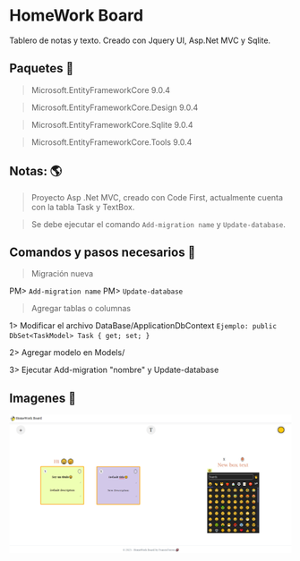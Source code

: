 # HomeWork Board
Tablero de notas y texto. Creado con Jquery UI, Asp.Net MVC y Sqlite.

## Paquetes :cactus:

> Microsoft.EntityFrameworkCore 9.0.4

> Microsoft.EntityFrameworkCore.Design 9.0.4

> Microsoft.EntityFrameworkCore.Sqlite 9.0.4

> Microsoft.EntityFrameworkCore.Tools 9.0.4

## Notas: 🌎
> Proyecto Asp .Net MVC, creado con Code First, actualmente cuenta con la tabla Task y TextBox.

> Se debe ejecutar el comando  `Add-migration name` y `Update-database`.


## Comandos y pasos necesarios :corn:
> Migración nueva 

PM> `Add-migration name`
PM> `Update-database`

> Agregar tablas o columnas

1> Modificar el archivo DataBase/ApplicationDbContext
`Ejemplo: public DbSet<TaskModel> Task { get; set; }`

2> Agregar modelo en Models/

3> Ejecutar Add-migration "nombre" y Update-database

## Imagenes 👀

<img src="HomeWork_Board/wwwroot/Images/Homeworkboard_Img.png" width="1000"/>
